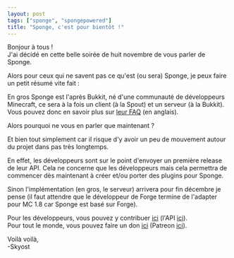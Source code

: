 ```yaml
---
layout: post
tags: ["sponge", "spongepowered"]
title: "Sponge, c'est pour bientôt !"
---
```


Bonjour à tous !<br />
J'ai décidé en cette belle soirée de huit novembre de vous parler de Sponge.

Alors pour ceux qui ne savent pas ce qu'est (ou sera) Sponge, je peux faire un petit résumé vite fait :

En gros Sponge est l'après Bukkit, né d'une communauté de développeurs Minecraft, ce sera à la fois un client (à la Spout) et un serveur (à la Bukkit).<br />
Vous pouvez donc en savoir plus sur [leur FAQ](https://docs.google.com/document/d/1VJ1WzHI-VUuoHEJz4SRHUbl-5XnsURbqP5fIi8B4Kyg/edit) (en anglais).

Alors pourquoi ne vous en parler que maintenant ?

Et bien tout simplement car il risque d'y avoir un peu de mouvement autour du projet dans pas très longtemps.

En effet, les développeurs sont sur le point d'envoyer un première release de leur API. Cela ne concerne que les développeurs mais cela permettra de commencer dès maintenant à créer et/ou porter des plugins pour Sponge.

Sinon l'implémentation (en gros, le serveur) arrivera pour fin décembre je pense (il faut attendre que le développeur de Forge termine de l'adapter pour MC 1.8 car Sponge est basé sur Forge).

Pour les développeurs, vous pouvez y contribuer [ici](https://github.com/SpongePowered/Sponge) (l'API [ici](https://github.com/SpongePowered/SpongeAPI)).<br />
Pour tout le monde, vous pouvez faire un don [ici](https://www.paypal.com/cgi-bin/webscr?cmd=_s-xclick&hosted_button_id=Z5MLLA62HSUM2) (Patreon [ici](http://www.patreon.com/lexmanos)).

Voilà voilà,<br />
-Skyost